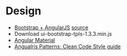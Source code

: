 # Design

* [Bootstrap + AngularJS](http://angular-ui.github.io/bootstrap/) [source](https://github.com/angular-ui/bootstrap)
* Download ui-bootstrap-tpls-1.3.3.min.js
* [Angular Material](https://material.angularjs.org/latest/#/)
* [Angualrjs Patterns: Clean Code Style guide](https://github.com/johnpapa/angular-styleguide)


